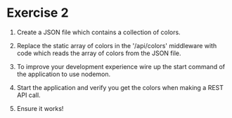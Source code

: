 # Exercise 2

1. Create a JSON file which contains a collection of colors.

2. Replace the static array of colors in the '/api/colors' middleware with code which reads the array of colors from the JSON file.

3. To improve your development experience wire up the start command of the application to use nodemon.

4. Start the application and verify you get the colors when making a REST API call.

5. Ensure it works!